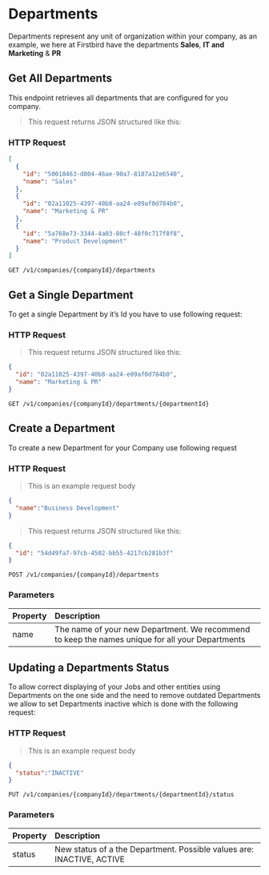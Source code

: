 # Departments

Departments represent any unit of organization within your company, as an example, we here at Firstbird have the departments **Sales**, **IT and Marketing** & **PR**

## Get All Departments

This endpoint retrieves all departments that are configured for you company.

> This request returns JSON structured like this:

### HTTP Request

```json
[
  {
    "id": "50018463-d804-46ae-90a7-8187a12e6540",
    "name": "Sales"
  },
  {
    "id": "02a11025-4397-40b8-aa24-e09af0d784b0",
    "name": "Marketing & PR"
  },
  {
    "id": "5a768e73-3344-4a03-80cf-48f0c717f8f8",
    "name": "Product Development"
  }
]
```

`GET /v1/companies/{companyId}/departments`

## Get a Single Department
To get a single Department by it’s Id you have to use following request:

### HTTP Request

> This request returns JSON structured like this:

```json
{
  "id": "02a11025-4397-40b8-aa24-e09af0d784b0",
  "name": "Marketing & PR"
}
```

`GET /v1/companies/{companyId}/departments/{departmentId}`

## Create a Department

To create a new Department for your Company use following request

### HTTP Request

> This is an example request body

```json
{
  "name":"Business Development"
}
```

> This request returns JSON structured like this:

```json
{
  "id": "54d49fa7-97cb-4502-bb55-4217cb281b3f"
}
```

`POST /v1/companies/{companyId}/departments`

### Parameters

| Property | Description                                                                                     |
|:---------|:------------------------------------------------------------------------------------------------|
| name     | The name of your new Department. We recommend to keep the names unique for all your Departments |

## Updating a Departments Status

To allow correct displaying of your Jobs and other entities using Departments on the one side and the need to remove outdated Departments we allow to set Departments inactive which is done with the following request:

### HTTP Request

> This is an example request body

```json
{
  "status":"INACTIVE"
}
```

`PUT /v1/companies/{companyId}/departments/{departmentId}/status`

### Parameters
| Property | Description                                                           |
|:---------|:----------------------------------------------------------------------|
| status   | New status of a the Department. Possible values are: INACTIVE, ACTIVE |
